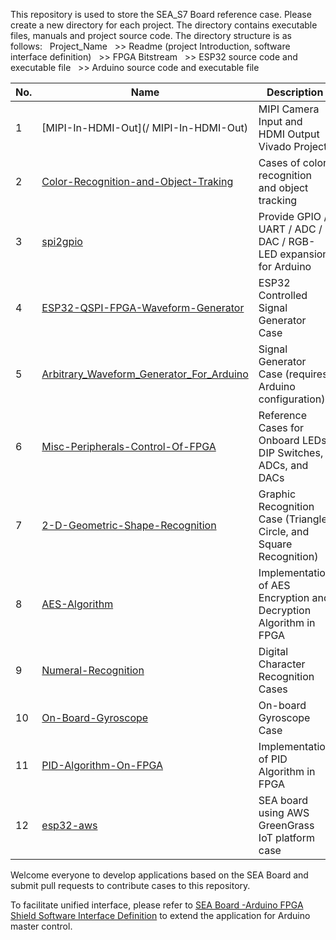This repository is used to store the SEA_S7 Board reference case. Please create a new directory for each project. The directory contains executable files, manuals and project source code. The directory structure is as follows:
  Project_Name
  >> Readme (project Introduction, software interface definition)
  >> FPGA Bitstream
  >> ESP32 source code and executable file
  >> Arduino source code and executable file



| No. | Name                                                                                    | Description                                                          |
| --- | -------------------------------------------------------------------------------         | -------------------------------------------------------------------- |
|  1  | [MIPI-In-HDMI-Out](/ MIPI-In-HDMI-Out)                                                 | MIPI Camera Input and HDMI Output Vivado Project                     |
|  2  | [Color-Recognition-and-Object-Traking](/Color-Recognition-and-Object-Traking)         | Cases of color recognition and object tracking                       |
|  3  | [spi2gpio](/spi2gpio)                                                                 | Provide GPIO / UART / ADC / DAC / RGB-LED expansion for Arduino      |
|  4  | [ESP32-QSPI-FPGA-Waveform-Generator](/ESP32-QSPI-FPGA-Waveform-Generator)             | ESP32 Controlled Signal Generator Case                               |
|  5  | [Arbitrary_Waveform_Generator_For_Arduino](/Arbitrary_Waveform_Generator_For_Arduino) | Signal Generator Case (requires Arduino configuration)               |
|  6  | [Misc-Peripherals-Control-Of-FPGA](/Misc-Peripherals-Control-Of-FPGA)                 | Reference Cases for Onboard LEDs, DIP Switches, ADCs, and DACs       |
|  7  | [2-D-Geometric-Shape-Recognition](/2-D-Geometric-Shape-Recognition)                   | Graphic Recognition Case (Triangle, Circle, and Square Recognition)  |
|  8  | [AES-Algorithm](/AES-Algorithm)                                                       | Implementation of AES Encryption and Decryption Algorithm in FPGA    |
|  9  | [Numeral-Recognition](https://github.com/liuweistrong/Digital-Recognition)             | Digital Character Recognition Cases                                  |
|  10 | [On-Board-Gyroscope](/On-Board-Gyroscope)                                             | On-board Gyroscope Case                                              |
|  11 | [PID-Algorithm-On-FPGA](/PID-Algorithm-On-FPGA)                                       | Implementation of PID Algorithm in FPGA                              |
|  12 | [esp32-aws](https://github.com/wutianze/esp32-aws-xilinx.git)                          | SEA board using AWS GreenGrass IoT platform case                     |

Welcome everyone to develop applications based on the SEA Board and submit pull requests to contribute cases to this repository.

To facilitate unified interface, please refer to [SEA Board -Arduino FPGA Shield Software Interface Definition](SEA-Board-Arduino-FPGA-Shield-Software-Interface-Definition.md) to extend the application for Arduino master control.
